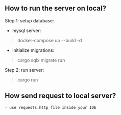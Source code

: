 ## How to run the server on local?
Step 1: setup database:

- mysql server:


> docker-compose up --build -d


- initialize migrations:
    
> cargo sqlx migrate run

Step 2: run server:
> cargo run

## How send request to local server?
    - use requests.http file inside your IDE
